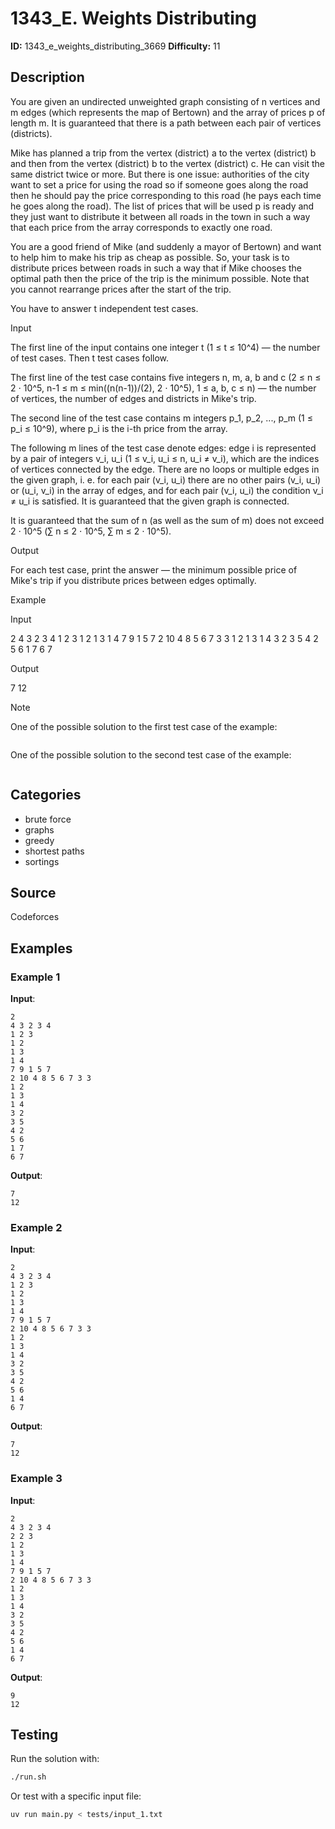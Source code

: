 # 1343_E. Weights Distributing

**ID:** 1343_e_weights_distributing_3669
**Difficulty:** 11

## Description

You are given an undirected unweighted graph consisting of n vertices and m edges (which represents the map of Bertown) and the array of prices p of length m. It is guaranteed that there is a path between each pair of vertices (districts).

Mike has planned a trip from the vertex (district) a to the vertex (district) b and then from the vertex (district) b to the vertex (district) c. He can visit the same district twice or more. But there is one issue: authorities of the city want to set a price for using the road so if someone goes along the road then he should pay the price corresponding to this road (he pays each time he goes along the road). The list of prices that will be used p is ready and they just want to distribute it between all roads in the town in such a way that each price from the array corresponds to exactly one road.

You are a good friend of Mike (and suddenly a mayor of Bertown) and want to help him to make his trip as cheap as possible. So, your task is to distribute prices between roads in such a way that if Mike chooses the optimal path then the price of the trip is the minimum possible. Note that you cannot rearrange prices after the start of the trip.

You have to answer t independent test cases.

Input

The first line of the input contains one integer t (1 ≤ t ≤ 10^4) — the number of test cases. Then t test cases follow.

The first line of the test case contains five integers n, m, a, b and c (2 ≤ n ≤ 2 ⋅ 10^5, n-1 ≤ m ≤ min((n(n-1))/(2), 2 ⋅ 10^5), 1 ≤ a, b, c ≤ n) — the number of vertices, the number of edges and districts in Mike's trip.

The second line of the test case contains m integers p_1, p_2, ..., p_m (1 ≤ p_i ≤ 10^9), where p_i is the i-th price from the array.

The following m lines of the test case denote edges: edge i is represented by a pair of integers v_i, u_i (1 ≤ v_i, u_i ≤ n, u_i ≠ v_i), which are the indices of vertices connected by the edge. There are no loops or multiple edges in the given graph, i. e. for each pair (v_i, u_i) there are no other pairs (v_i, u_i) or (u_i, v_i) in the array of edges, and for each pair (v_i, u_i) the condition v_i ≠ u_i is satisfied. It is guaranteed that the given graph is connected.

It is guaranteed that the sum of n (as well as the sum of m) does not exceed 2 ⋅ 10^5 (∑ n ≤ 2 ⋅ 10^5, ∑ m ≤ 2 ⋅ 10^5).

Output

For each test case, print the answer — the minimum possible price of Mike's trip if you distribute prices between edges optimally.

Example

Input


2
4 3 2 3 4
1 2 3
1 2
1 3
1 4
7 9 1 5 7
2 10 4 8 5 6 7 3 3
1 2
1 3
1 4
3 2
3 5
4 2
5 6
1 7
6 7


Output


7
12

Note

One of the possible solution to the first test case of the example:

<image>

One of the possible solution to the second test case of the example:

<image>

## Categories

- brute force
- graphs
- greedy
- shortest paths
- sortings

## Source

Codeforces

## Examples

### Example 1

**Input**:
```
2
4 3 2 3 4
1 2 3
1 2
1 3
1 4
7 9 1 5 7
2 10 4 8 5 6 7 3 3
1 2
1 3
1 4
3 2
3 5
4 2
5 6
1 7
6 7
```

**Output**:
```
7
12
```

### Example 2

**Input**:
```
2
4 3 2 3 4
1 2 3
1 2
1 3
1 4
7 9 1 5 7
2 10 4 8 5 6 7 3 3
1 2
1 3
1 4
3 2
3 5
4 2
5 6
1 4
6 7
```

**Output**:
```
7
12
```

### Example 3

**Input**:
```
2
4 3 2 3 4
2 2 3
1 2
1 3
1 4
7 9 1 5 7
2 10 4 8 5 6 7 3 3
1 2
1 3
1 4
3 2
3 5
4 2
5 6
1 4
6 7
```

**Output**:
```
9
12
```


## Testing

Run the solution with:

```bash
./run.sh
```

Or test with a specific input file:

```bash
uv run main.py < tests/input_1.txt
```
